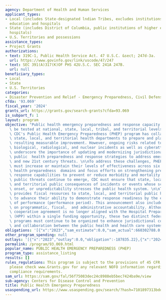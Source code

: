 ```yaml
---
agency: Department of Health and Human Services
applicant_types:
- Local (includes State-designated lndian Tribes, excludes institutions of higher
  education and hospitals
- State (includes District of Columbia, public institutions of higher education and
  hospitals)
- U.S. Territories and possessions
assistance_types:
- Project Grants
authorizations:
- text: 319C-1, Public Health Service Act. 47 U.S.C. &sect; 247d-3a.
  url: https://www.govinfo.gov/link/uscode/47/247
- text: SEC 391(A)317(K)OF PHS 42U.S.C. SEC 241A 247B.
  url: null
beneficiary_types:
- Local
- State
- U.S. Territories
categories:
- Disaster Prevention and Relief - Emergency Preparedness, Civil Defense
cfda: '93.069'
fiscal_year: '2024'
grants_url: https://grants.gov/search-grants?cfda=93.069
is_subpart_f: 1
layout: program
objective: "Public health emergency preparedness and response capacity continues to\
  \ be tested at national, state, local, tribal, and territorial levels. Since 9/11,\
  \ CDC's Public Health Emergency Preparedness (PHEP) program has collaborated with\
  \ state, local, and territorial health departments to prepare and plan for emergencies,\
  \ resulting measurable improvement. However, ongoing risks related to chemical,\
  \ biological, radiological, and nuclear incidents as well as cyberattacks further\
  \ underscore the importance of updating and modernizing jurisdictional all-hazards\
  \ public  health preparedness and response strategies to address emerging technologies\
  \ and new 21st century threats. \n\nTo address these challenges, PHEP recipients\
  \ must increase or maintain their levels of effectiveness across six key public\
  \ health preparedness  domains and focus efforts on strengthening preparedness and\
  \ response capabilities to prevent or reduce morbidity and mortality. As additional\
  \ public threats continue to emerge, CDC must ensure that state, local, tribal,\
  \ and territorial public consequences of incidents or events whose scale, rapid\
  \ onset, or unpredictability stresses the public health system. \n\nThe program\
  \ provides fiscal resources to state, local, and territorial public health agencies\
  \ to advance their ability to demonstrate response readiness by the end of the period\
  \ of performance (performance period). This announcement also includes greater emphasis\
  \ on programmatic, fiscal,  and administrative accountability. Although the PHEP\
  \ cooperative agreement is no longer aligned with the Hospital Preparedness Program\
  \ (HPP) within a single funding opportunity, these two distinct federal preparedness\
  \ programs must continue to be organized to enhance jurisdictional coordination\
  \ and collaboration between the public health and health care systems."
obligations: '[{"x":"2023","sam_estimate":0.0,"sam_actual":660302788.0,"usa_spending_actual":660112839.78},{"x":"2024","sam_estimate":0.0,"sam_actual":651931450.0,"usa_spending_actual":651931450.0},{"x":"2025","sam_estimate":0.0,"sam_actual":660302788.0,"usa_spending_actual":0.0}]'
other_program_spending: null
outlays: '[{"x":"2023","outlay":0.0,"obligation":-187835.22},{"x":"2024","outlay":40641886.03,"obligation":651931450.0},{"x":"2025","outlay":0.0,"obligation":0.0}]'
permalink: /program/93.069.html
popular_name: PUBLIC HEALTH EMERGENCY PREPAREDNESS (PHEP)
program_type: assistance_listing
results: []
rules_regulations: This program is subject to the provisions of 45 CFR Part 75. Additionally,
  please check www.Grants.gov for any relevant NOFO information regarding respective
  compliance requirements.
sam_url: https://sam.gov/fal/56f75083dec24c8988eb5bec7424ba9e/view
sub-agency: Centers for Disease Control and Prevention
title: Public Health Emergency Preparedness
usaspending_url: https://www.usaspending.gov/search/?hash=7101897313bdd89c29959c0331a8832b
---
```

